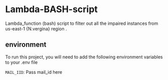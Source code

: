 
# Lambda-BASH-script

Lambda_function (bash) script to filter out all the impaired instances 
from us-east-1 {N.vergina} region  . 



## environment

To run this project, you will need to add the following environment variables to your .env file


`MAIL_IID`: Pass mail_id here


